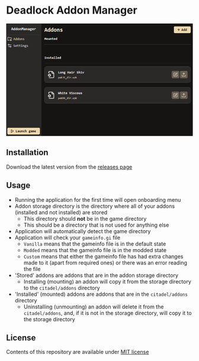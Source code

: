# Deadlock Addon Manager

![App Screenshot](/.github/images/1.png "AppScreenshot")

## Installation

Download the latest version from the [releases page](https://github.com/coDiesIrae/citadel-content-manager/releases)

## Usage

- Running the application for the first time will open onboarding menu
- Addon storage directory is the directory where all of your addons (installed and not installed) are stored
  - This directory should **not** be in the game directory
  - This should be a directory that is not used for anything else
- Application will automatically detect the game directory
- Application will check your `gameinfo.gi` file
  - `Vanilla` means that the gameinfo file is in the default state
  - `Modded` means that the gameinfo file is in the modded state
  - `Custom` means that either the gameinfo file has had extra changes made to it (apart from required ones) or there was an error reading the file
- 'Stored' addons are addons that are in the addon storage directory
  - Installing (mounting) an addon will copy it from the storage directory to the `citadel/addons` directory
- 'Installed' (mounted) addons are addons that are in the `citadel/addons` directory
  - Uninstalling (unmounting) an addon will delete it from the `citadel/addons`, and, if it is not in the storage directory, will copy it to the storage directory

## License

Contents of this repository are available under [MIT license](LICENSE)

